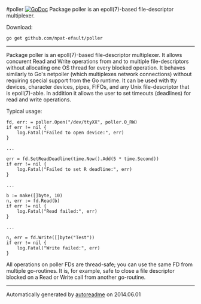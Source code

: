 #poller [![GoDoc](https://godoc.org/github.com/npat-efault/poller?status.png)](https://godoc.org/github.com/npat-efault/poller)
Package poller is an epoll(7)-based file-descriptor multiplexer.

Download:
```shell
go get github.com/npat-efault/poller
```

* * *
Package poller is an epoll(7)-based file-descriptor multiplexer. It
allows concurent Read and Write operations from and to multiple
file-descriptors without allocating one OS thread for every blocked
operation. It behaves similarly to Go's netpoller (which multiplexes
network connections) without requiring special support from the Go
runtime. It can be used with tty devices, character devices, pipes,
FIFOs, and any Unix file-descriptor that is epoll(7)-able. In addition
it allows the user to set timeouts (deadlines) for read and write
operations.

Typical usage:

```
fd, err: = poller.Open("/dev/ttyXX", poller.O_RW)
if err != nil {
    log.Fatal("Failed to open device:", err)
}

...

err = fd.SetReadDeadline(time.Now().Add(5 * time.Second))
if err != nil {
    log.Fatal("Failed to set R deadline:", err)
}

...

b := make([]byte, 10)
n, err := fd.Read(b)
if err != nil {
    log.Fatal("Read failed:", err)
}

...

n, err = fd.Write([]byte("Test"))
if err != nil {
    log.Fatal("Write failed:", err)
}
```

All operations on poller FDs are thread-safe; you can use the same FD
from multiple go-routines. It is, for example, safe to close a file
descriptor blocked on a Read or Write call from another go-routine.



* * *
Automatically generated by [autoreadme](https://github.com/jimmyfrasche/autoreadme) on 2014.06.01
